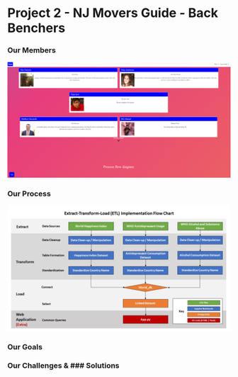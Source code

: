 # Project 2 - NJ Movers Guide - Back Benchers

### Our Members
![Intro](ScreenShots/Intro.png)

### Our Process
![Flow](static/images/etl-flowchart.jpg)


### Our Goals
### Our Challenges & ### Solutions
